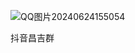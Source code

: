 ![QQ图片20240624155054](https://github.com/ruishigg/ruishigg.github.io/assets/144530787/2404e990-6a8f-40ae-94e2-0419858f9798)

抖音昌吉群